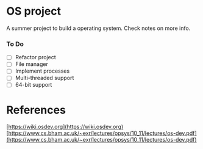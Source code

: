 # OS project

A summer project to build a operating system. Check notes on more info.

### To Do
- [ ] Refactor project
- [ ] File manager
- [ ] Implement processes 
- [ ] Multi-threaded support
- [ ] 64-bit support

# References
[https://wiki.osdev.org](https://wiki.osdev.org)  
[https://www.cs.bham.ac.uk/~exr/lectures/opsys/10_11/lectures/os-dev.pdf](https://www.cs.bham.ac.uk/~exr/lectures/opsys/10_11/lectures/os-dev.pdf)
